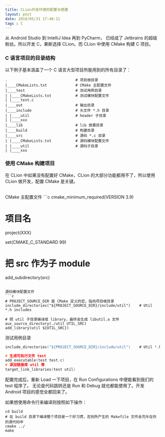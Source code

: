 ```yaml
---
title: CLion开发环境的配置与搭建
layout: post
date: 2018/05/31 17:40:11
tags : C
---
```

从 Android Studio 到 IntelliJ Idea 再到 PyCharm， 已经成了 Jetbrains 的超级粉丝。所以开发 C，果断选择 CLion。而 CLion 中使用 CMake 构建 C 项目。

### C 语言项目的目录结构
以下例子基本涵盖了一个 C 语言大型项目所能用到的所有目录了：
```text
.                               # 项目根目录
|____CMakeLists.txt             # CMake 主配置文件
|____test                       # 测试用例目录
| |____CMakeLists.txt           # 测试模块配置文件
| |____test.c
|____out                        # 输出目录
|____include                    # 头文件 *.h 目录
| |____util                     # header 子目录
| |____xxx
|____lib                        # lib 放置目录
|____build                      # 构建目录
|____src                        # 源码 *.c 目录
| |____CMakeLists.txt           # 源码模块配置文件
| |____util                     # 源码子目录
| |____xxx
```

### 使用 CMake 构建项目
在 CLion 中如果没有配置好 CMake，CLion 的大部分功能都用不了，所以使用 CLion 做开发，配置 CMake 是关键。

<br/>
CMake 主配置文件
```c
cmake_minimum_required(VERSION 3.9)

# 项目名
project(XXX)

set(CMAKE_C_STANDARD 99)

# 把 src 作为子 module
add_subdirectory(src)
```

源码模块配置文件
```c
# PROJECT_SOURCE_DIR 是 CMake 定义的宏，指向项目根目录
include_directories("${PROJECT_SOURCE_DIR}/include/util")    # Util *.h includes

# 把 util 子目录编译成 library，最终会生成 libutil.a 文件
aux_source_directory(./util UTIL_SRC)
add_library(util ${UTIL_SRC})
```

测试用例目录
```c
include_directories("${PROJECT_SOURCE_DIR}/include/util")    # Util *.h includes

# 生成可执行文件 test
add_executable(test test.c)
# 添加链接库 util 等
target_link_libraries(test util)
```
配置完成后，重新 Load 一下项目，在 Run Configurations 中便能看到我们的 test 程序了。 无论是代码跳转还是 Run 和 Debug 就也都能使用了。开发 Android 项目的感觉全都回来了。

如果想使用命令行来编译则按照如下操作：
```text
cd build
# 在 build 目录下编译整个项目是一个好习惯，否则所产生的 Makefile 文件会充斥在你的源代码中
cmake ../
make
```

<br/>
